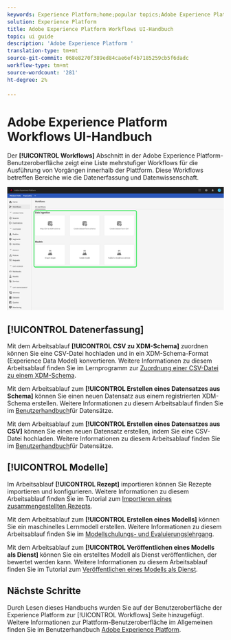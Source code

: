 ```yaml
---
keywords: Experience Platform;home;popular topics;Adobe Experience Platform;user guide;ui guide;workflows ui guide;workflows;workflows user guide;
solution: Experience Platform
title: Adobe Experience Platform Workflows UI-Handbuch
topic: ui guide
description: 'Adobe Experience Platform '
translation-type: tm+mt
source-git-commit: 068e8270f389ed84cae6ef4b7185259cb5f6dadc
workflow-type: tm+mt
source-wordcount: '281'
ht-degree: 2%

---
```



# Adobe Experience Platform Workflows UI-Handbuch

Der **[!UICONTROL Workflows]** Abschnitt in der Adobe Experience Platform-Benutzeroberfläche zeigt eine Liste mehrstufiger Workflows für die Ausführung von Vorgängen innerhalb der Plattform. Diese Workflows betreffen Bereiche wie die Datenerfassung und Datenwissenschaft.

![Workflows](./images/workflows/workflows.png)

## [!UICONTROL Datenerfassung]

Mit dem Arbeitsablauf **[!UICONTROL CSV zu XDM-Schema]** zuordnen können Sie eine CSV-Datei hochladen und in ein XDM-Schema-Format (Experience Data Model) konvertieren. Weitere Informationen zu diesem Arbeitsablauf finden Sie im Lernprogramm zur [Zuordnung einer CSV-Datei zu einem XDM-Schema](../ingestion/tutorials/map-a-csv-file.md).

Mit dem Arbeitsablauf zum **[!UICONTROL Erstellen eines Datensatzes aus Schema]** können Sie einen neuen Datensatz aus einem registrierten XDM-Schema erstellen. Weitere Informationen zu diesem Arbeitsablauf finden Sie im [Benutzerhandbuch](../catalog/datasets/user-guide.md#schema)für Datensätze.

Mit dem Arbeitsablauf zum **[!UICONTROL Erstellen eines Datensatzes aus CSV]** können Sie einen neuen Datensatz erstellen, indem Sie eine CSV-Datei hochladen. Weitere Informationen zu diesem Arbeitsablauf finden Sie im [Benutzerhandbuch](../catalog/datasets/user-guide.md#csv)für Datensätze.

## [!UICONTROL Modelle]

Im Arbeitsablauf **[!UICONTROL Rezept]** importieren können Sie Rezepte importieren und konfigurieren. Weitere Informationen zu diesem Arbeitsablauf finden Sie im Tutorial zum [Importieren eines zusammengestellten Rezepts](../data-science-workspace/models-recipes/import-packaged-recipe-ui.md).

Mit dem Arbeitsablauf zum **[!UICONTROL Erstellen eines Modells]** können Sie ein maschinelles Lernmodell erstellen. Weitere Informationen zu diesem Arbeitsablauf finden Sie im [Modellschulungs- und Evaluierungslehrgang](../data-science-workspace/models-recipes/train-evaluate-model-ui.md).

Mit dem Arbeitsablauf zum **[!UICONTROL Veröffentlichen eines Modells als Dienst]** können Sie ein erstelltes Modell als Dienst veröffentlichen, der bewertet werden kann. Weitere Informationen zu diesem Arbeitsablauf finden Sie im Tutorial zum [Veröffentlichen eines Modells als Dienst](../data-science-workspace/models-recipes/publish-model-service-ui.md).

## Nächste Schritte

Durch Lesen dieses Handbuchs wurden Sie auf der Benutzeroberfläche der Experience Platform zur [!UICONTROL Workflows] Seite hinzugefügt. Weitere Informationen zur Plattform-Benutzeroberfläche im Allgemeinen finden Sie im Benutzerhandbuch [Adobe Experience Platform](./ui-guide.md).